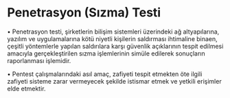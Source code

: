 # Penetrasyon \(Sızma\) Testi

• Penetrasyon testi, şirketlerin bilişim sistemleri üzerindeki ağ altyapılarına, yazılım ve uygulamalarına kötü niyetli kişilerin saldırması ihtimaline binaen, çeşitli yöntemlerle yapılan saldırılara karşı güvenlik açıklarının tespit edilmesi amacıyla gerçekleştirilen sızma işlemlerinin simüle edilerek sonuçların raporlanması işlemidir.

• Pentest çalışmalarındaki asıl amaç, zafiyeti tespit etmekten öte ilgili zafiyeti sisteme zarar vermeyecek şekilde istismar etmek ve yetkili erişimler elde etmektir.

